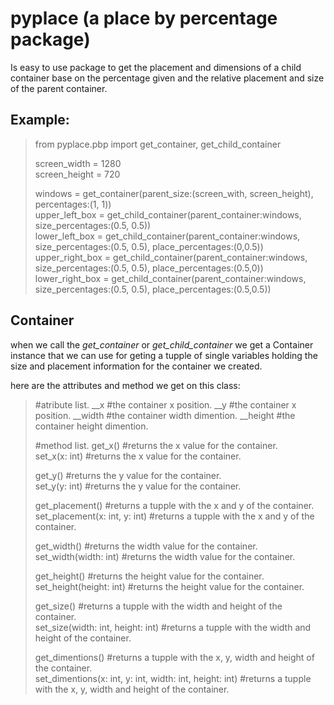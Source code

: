 # pyplace (a place by percentage package)
Is easy to use package to get the placement and dimensions of a child container base on the percentage given and the relative placement and size of the parent container.

## Example:
> from pyplace.pbp import get_container, get_child_container
> 
> screen_width = 1280 <br>
> screen_height = 720
> 
> windows = get_container(parent_size:(screen_with, screen_height), percentages:(1, 1)) <br>
> upper_left_box = get_child_container(parent_container:windows, size_percentages:(0.5, 0.5)) <br>
> lower_left_box = get_child_container(parent_container:windows, size_percentages:(0.5, 0.5), place_percentages:(0,0.5)) <br>
> upper_right_box = get_child_container(parent_container:windows, size_percentages:(0.5, 0.5), place_percentages:(0.5,0)) <br>
> lower_right_box = get_child_container(parent_container:windows, size_percentages:(0.5, 0.5), place_percentages:(0.5,0.5)) <br>

## Container
when we call the *get_container* or *get_child_container* we get a Container instance that we can use for geting a tupple of single variables holding the size and placement information for the container we created.

here are the attributes and method we get on this class:
> #atribute list.
> __x       #the container x position.
> __y       #the container x position.
> __width   #the container width dimention.
> __height  #the container height dimention.
>
> #method list.
> get_x()           #returns the x value for the container. <br>
> set_x(x: int)     #returns the x value for the container.
>
> get_y()           #returns the y value for the container. <br>
> set_y(y: int)     #returns the y value for the container.
>
> get_placement()   #returns a tupple with the x and y of the container. <br>
> set_placement(x: int, y: int)   #returns a tupple with the x and y of the container.
>
> get_width()       #returns the width value for the container. <br>
> set_width(width: int)       #returns the width value for the container.
>
> get_height()      #returns the height value for the container. <br>
> set_height(height: int)      #returns the height value for the container.
>
> get_size()        #returns a tupple with the width and height of the container. <br>
> set_size(width: int, height: int)        #returns a tupple with the width and height of the container.
>
> get_dimentions()  #returns a tupple with the x, y, width and height of the container. <br>
> set_dimentions(x: int, y: int, width: int, height: int)  #returns a tupple with the x, y, width and height of the container.
